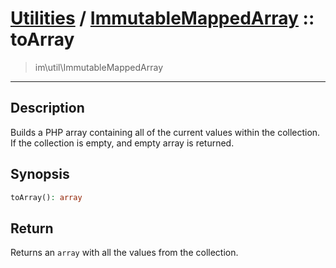 # [Utilities](util.md) / [ImmutableMappedArray](util-ImmutableMappedArray.md) :: toArray
 > im\util\ImmutableMappedArray
____

## Description
Builds a PHP array containing all of the current values within
the collection. If the collection is empty, and empty array is returned.

## Synopsis
```php
toArray(): array
```

## Return
Returns an `array` with all the values from the collection.
